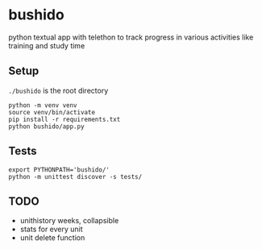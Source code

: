 # bushido
python textual app with telethon to track progress in various activities like training and study time

## Setup
`./bushido` is the root directory

```
python -m venv venv 
source venv/bin/activate
pip install -r requirements.txt
python bushido/app.py
```

## Tests
```
export PYTHONPATH='bushido/'
python -m unittest discover -s tests/
```

## TODO
* unithistory weeks, collapsible
* stats for every unit
* unit delete function

